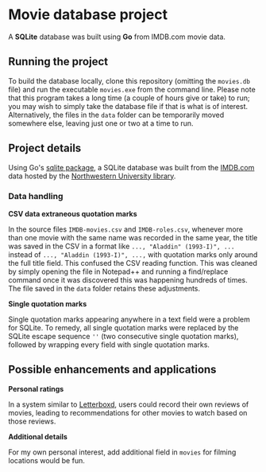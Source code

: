 # Movie database project
A **SQLite** database was built using **Go** from IMDB.com movie data.

## Running the project
To build the database locally, clone this repository (omitting the `movies.db` file) and run the executable `movies.exe` from the command line.  Please note that this program takes a long time (a couple of hours give or take) to run; you may wish to simply take the database file if that is what is of interest.  Alternatively, the files in the `data` folder can be temporarily moved somewhere else, leaving just one or two at a time to run.

## Project details
Using Go's [sqlite package](https://pkg.go.dev/modernc.org/sqlite), a SQLite database was built from the [IMDB.com](https://www.imdb.com/) data hosted by the [Northwestern University library](https://arch.library.northwestern.edu/concern/datasets/3484zh40n?locale=en).

### Data handling

**CSV data extraneous quotation marks**

In the source files `IMDB-movies.csv` and `IMDB-roles.csv`, whenever more than one movie with the same name was recorded in the same year, the title was saved in the CSV in a format like ` ..., "Aladdin" (1993-I)", ... ` instead of ` ..., "Aladdin (1993-I)", ..., ` with quotation marks only around the full title field.  This confused the CSV reading function.  This was cleaned by simply opening the file in Notepad++ and running a find/replace command once it was discovered this was happening hundreds of times.  The file saved in the `data` folder retains these adjustments.

**Single quotation marks**

Single quotation marks appearing anywhere in a text field were a problem for SQLite.  To remedy, all single quotation marks were replaced by the SQLite escape sequence `''` (two consecutive single quotation marks), followed by wrapping every field with single quotation marks.

## Possible enhancements and applications

**Personal ratings**

In a system similar to [Letterboxd](https://letterboxd.com/), users could record their own reviews of movies, leading to recommendations for other movies to watch based on those reviews.

**Additional details**

For my own personal interest, add additional field in `movies` for filming locations would be fun.
